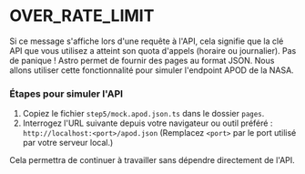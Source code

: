 # OVER_RATE_LIMIT

Si ce message s'affiche lors d'une requête à l'API, cela signifie que la clé API que vous utilisez a atteint son quota d'appels (horaire ou journalier). Pas de panique ! Astro permet de fournir des pages au format JSON. Nous allons utiliser cette fonctionnalité pour simuler l'endpoint APOD de la NASA.

### Étapes pour simuler l'API

1. Copiez le fichier `step5/mock.apod.json.ts` dans le dossier `pages`.
2. Interrogez l'URL suivante depuis votre navigateur ou outil préféré : `http://localhost:<port>/apod.json` (Remplacez `<port>` par le port utilisé par votre serveur local.)

Cela permettra de continuer à travailler sans dépendre directement de l'API.
